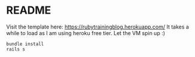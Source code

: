 # README

Visit the template here: https://rubytrainingblog.herokuapp.com/
It takes a while to load as I am using heroku free tier. Let the VM spin up :)

```
bundle install
rails s
```
